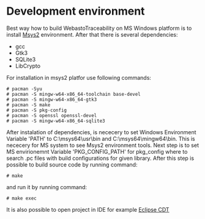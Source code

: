 # Development environment
Best way how to build WebastoTraceability on MS Windows platform is to install [Msys2](https://www.msys2.org/) environment. 
After that there is several dependencies:
* gcc
* Gtk3
* SQLite3
* LibCrypto

For installation in msys2 platfor use following commands:
```
# pacman -Syu
# pacman -S mingw-w64-x86_64-toolchain base-devel
# pacman -S mingw-w64-x86_64-gtk3
# pacman -S make
# pacman -S pkg-config 
# pacman -S openssl openssl-devel
# pacman -S mingw-w64-x86_64-sqlite3
```

After instalation of dependencies, is nececery to set Windows Environment Variable 'PATH' to C:\msys64\usr\bin and C:\msys64\mingw64\bin. This is nececery for MS system to see Msys2 environment tools. Next step is to set MS envirionemnt Variable 'PKG_CONFIG_PATH' for pkg_config where to search .pc files with build configurations for given library.
After this step is possible to build source code by running command:

```
# make
```

and run it by running command:

```
# make exec
```

It is also possible to open project in IDE for example [Eclipse CDT](https://projects.eclipse.org/projects/tools.cdt)

